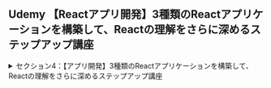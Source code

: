 ## Udemy 【Reactアプリ開発】3種類のReactアプリケーションを構築して、Reactの理解をさらに深めるステップアップ講座

<details>
<summary>セクション4：【アプリ開発】3種類のReactアプリケーションを構築して、Reactの理解をさらに深めるステップアップ講座</summary>

| NO | 内容 |
| ---- | ---- |
| 23. | 【ブログ】完成品のデモから |
| 24. | Reactの環境開発構築からはじめよう |
| 25. | Firebaseのセットアップをはじめよう |
| 26. | FirebaseとReactを連携させる準備をしよう |
| 27. | Reactにおけるルーティング設定をしてみよう |
| 28. | ナビゲーションバーの雛形を作成しよう|
| 29. | CSSでナビゲーションバーをスタイリングしよう |
| 30. | fontawesomeでReactでアイコンを利用する方法 |
| 31. | Googleログイン機能を実装してみよう |
| 32. | 認証状態を保存する変数をローカルストレージに保存してみよう |
| 33. | Googleログアウト機能を実装してみよう |
<!--  | 34. | ログインとログアウトボタンを切替えてみよう |
| 35. | ブログ記事投稿ページを作成しよう |
| 36. | ブログ記事投稿にCSSを適用させよう |
| 37. | タイトルと記事内容の文字列を取得してみよう |
| 38. | Cloud Firestoreにデータを格納してみよう |
| 39. | Firestoreにデータ書き込みができるようにルールを変更しよう |
| 40. | Homeコンポーネントを作成しよう |
| 41. |  |
| 42. |  |
| 43. |  |
| 44. |  |
| 45. |  |
| 46. |  |
| 47. |  |
| 48. |  |
| 49. |  | -->

</details>
